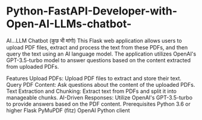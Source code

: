 # Python-FastAPI-Developer-with-Open-AI-LLMs-chatbot-
AI...LLM Chatbot (कुछ भी मांगो)
This Flask web application allows users to upload PDF files, extract and process the text from these PDFs, and then query the text using an AI language model. The application utilizes OpenAI's GPT-3.5-turbo model to answer questions based on the content extracted from uploaded PDFs.

Features
Upload PDFs: Upload PDF files to extract and store their text.
Query PDF Content: Ask questions about the content of the uploaded PDFs.
Text Extraction and Chunking: Extract text from PDFs and split it into manageable chunks.
AI-Driven Responses: Utilize OpenAI's GPT-3.5-turbo to provide answers based on the PDF content.
Prerequisites
Python 3.6 or higher
Flask
PyMuPDF (fitz)
OpenAI Python client
